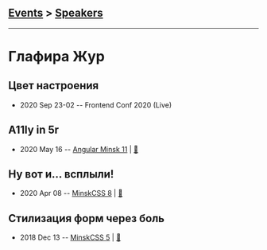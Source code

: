 ## [Events](../README.md) > [Speakers](../speakers.md)
---

# Глафира Жур

## Цвет настроения
- 2020 Sep 23-02 -- Frontend Conf 2020 (Live)    
## A11ly in 5r
- 2020 May 16 -- [Angular Minsk 11](https://www.youtube.com/watch?v=xEO00Fz_5Us)  | [:notebook:](https://docs.google.com/presentation/d/1c3ub6vX1XH_oEAzykVIqqc5KPGtS50GuGbrjih22qEE)  
## Ну вот и… всплыли!
- 2020 Apr 08 -- [MinskCSS 8](https://youtu.be/BRbR0wXhO38?t=5787)  | [:notebook:](https://glafirazhur.github.io/popups-a11y/)  
## Стилизация форм через боль
- 2018 Dec 13 -- [MinskCSS 5](https://www.youtube.com/watch?v=jW0TKZAUAUU)  | [:notebook:](https://glafirazhur.github.io/formsthroughthepain/)  
